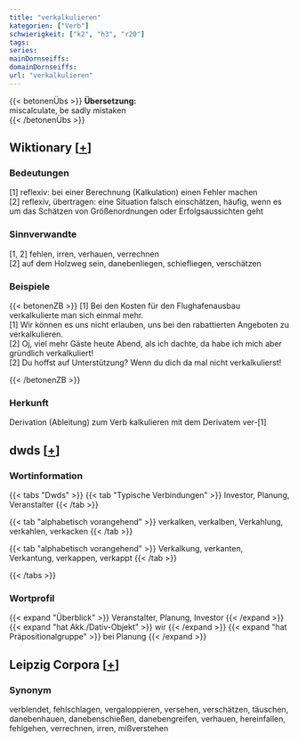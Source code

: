 ```yaml
---
title: "verkalkulieren"
kategorien: ["Verb"]
schwierigkeit: ["k2", "h3", "r20"]
tags:
series:
mainDornseiffs:
domainDornseiffs:
url: "verkalkulieren"
---
```


{{< betonenÜbs >}}
**Übersetzung:**  
miscalculate, be sadly  mistaken  
{{< /betonenÜbs >}}

## Wiktionary [[+](https://de.wiktionary.org/wiki/verkalkulieren)]

### Bedeutungen
[1] reflexiv: bei einer Berechnung (Kalkulation) einen Fehler machen  
[2] reflexiv, übertragen: eine Situation falsch einschätzen, häufig, wenn es um das Schätzen von Größenordnungen oder Erfolgsaussichten geht  

### Sinnverwandte
[1, 2] fehlen, irren, verhauen, verrechnen  
[2] auf dem Holzweg sein, danebenliegen, schiefliegen, verschätzen  

### Beispiele
{{< betonenZB >}}
[1] Bei den Kosten für den Flughafenausbau verkalkulierte man sich einmal mehr.  
[1] Wir können es uns nicht erlauben, uns bei den rabattierten Angeboten zu verkalkulieren.  
[2] Oj, viel mehr Gäste heute Abend, als ich dachte, da habe ich mich aber gründlich verkalkuliert!  
[2] Du hoffst auf Unterstützung? Wenn du dich da mal nicht verkalkulierst!  

{{< /betonenZB >}}
### Herkunft
Derivation (Ableitung) zum Verb kalkulieren mit dem Derivatem ver-[1]  



## dwds [[+](https://www.dwds.de/wb/verkalkulieren)]

### Wortinformation
{{< tabs "Dwds" >}}
{{< tab "Typische Verbindungen" >}}
Investor, Planung, Veranstalter
{{< /tab >}}

{{< tab "alphabetisch vorangehend" >}}
verkalken, verkalben, Verkahlung, verkahlen, verkacken
{{< /tab >}}

{{< tab "alphabetisch vorangehend" >}}
Verkalkung, verkanten, Verkantung, verkappen, verkappt
{{< /tab >}}

{{< /tabs >}}

### Wortprofil
{{< expand "Überblick" >}} Veranstalter, Planung, Investor {{< /expand >}}
{{< expand "hat Akk./Dativ-Objekt" >}} wir {{< /expand >}}
{{< expand "hat Präpositionalgruppe" >}} bei Planung {{< /expand >}}

## Leipzig Corpora [[+](https://corpora.uni-leipzig.de/en/res?word=verkalkulieren&corpusId=deu_newscrawl-public_2018)]


### Synonym
verblendet, fehlschlagen, vergaloppieren, versehen, verschätzen, täuschen, danebenhauen, danebenschießen, danebengreifen, verhauen, hereinfallen, fehlgehen, verrechnen, irren, mißverstehen

